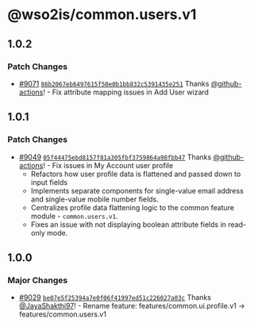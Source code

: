# @wso2is/common.users.v1

## 1.0.2

### Patch Changes

- [#9071](https://github.com/wso2/identity-apps/pull/9071) [`86b2067eb6497615f50e0b1bb832c5391435e251`](https://github.com/wso2/identity-apps/commit/86b2067eb6497615f50e0b1bb832c5391435e251) Thanks [@github-actions](https://github.com/apps/github-actions)! - Fix attribute mapping issues in Add User wizard

## 1.0.1

### Patch Changes

- [#9049](https://github.com/wso2/identity-apps/pull/9049) [`05f44475ebd8157f81a305fbf3759864a98fbb47`](https://github.com/wso2/identity-apps/commit/05f44475ebd8157f81a305fbf3759864a98fbb47) Thanks [@github-actions](https://github.com/apps/github-actions)! - Fix issues in My Account user profile
  - Refactors how user profile data is flattened and passed down to input fields
  - Implements separate components for single-value email address and single-value mobile number fields.
  - Centralizes profile data flattening logic to the common feature module - `common.users.v1`.
  - Fixes an issue with not displaying boolean attribute fields in read-only mode.

## 1.0.0

### Major Changes

- [#9029](https://github.com/wso2/identity-apps/pull/9029) [`be07e5f25394a7e0f06f41997ed51c226027a03c`](https://github.com/wso2/identity-apps/commit/be07e5f25394a7e0f06f41997ed51c226027a03c) Thanks [@JayaShakthi97](https://github.com/JayaShakthi97)! - Rename feature: features/common.ui.profile.v1 -> features/common.users.v1

